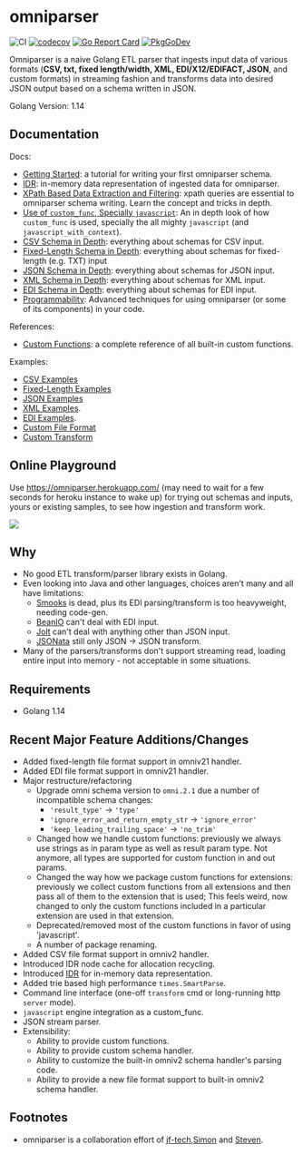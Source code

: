 # omniparser
![CI](https://github.com/jf-tech/omniparser/workflows/CI/badge.svg)
[![codecov](https://codecov.io/gh/jf-tech/omniparser/branch/master/graph/badge.svg)](https://codecov.io/gh/jf-tech/omniparser)
[![Go Report Card](https://goreportcard.com/badge/github.com/jf-tech/omniparser)](https://goreportcard.com/report/github.com/jf-tech/omniparser)
[![PkgGoDev](https://pkg.go.dev/badge/github.com/jf-tech/omniparser)](https://pkg.go.dev/github.com/jf-tech/omniparser)

Omniparser is a naive Golang ETL parser that ingests input data of various formats (**CSV, txt, fixed length/width, XML, EDI/X12/EDIFACT, JSON**, and
custom formats) in streaming fashion and transforms data into desired JSON output based on a schema written in JSON.

Golang Version: 1.14

## Documentation

Docs:
- [Getting Started](./doc/gettingstarted.md): a tutorial for writing your first omniparser schema.
- [IDR](./doc/idr.md): in-memory data representation of ingested data for omniparser.
- [XPath Based Data Extraction and Filtering](./doc/xpath.md): xpath queries are essential to omniparser schema writing.
Learn the concept and tricks in depth.
- [Use of `custom_func`, Specially `javascript`](./doc/use_of_custom_funcs.md): An in depth look of how `custom_func`
is used, specially the all mighty `javascript` (and `javascript_with_context`).
- [CSV Schema in Depth](./doc/csv_in_depth.md): everything about schemas for CSV input.
- [Fixed-Length Schema in Depth](./doc/fixedlength_in_depth.md): everything about schemas for fixed-length (e.g. TXT)
input
- [JSON Schema in Depth](./doc/json_in_depth.md): everything about schemas for JSON input.
- [XML Schema in Depth](./doc/xml_in_depth.md): everything about schemas for XML input.
- [EDI Schema in Depth](./doc/edi_in_depth.md): everything about schemas for EDI input.
- [Programmability](./doc/programmability.md): Advanced techniques for using omniparser (or some of its components) in
your code.

References:
- [Custom Functions](./doc/customfuncs.md): a complete reference of all built-in custom functions. 

Examples:
- [CSV Examples](extensions/omniv21/samples/csv)
- [Fixed-Length Examples](extensions/omniv21/samples/fixedlength)
- [JSON Examples](extensions/omniv21/samples/json)
- [XML Examples](extensions/omniv21/samples/xml).
- [EDI Examples](extensions/omniv21/samples/edi).
- [Custom File Format](extensions/omniv21/samples/customfileformats/jsonlog)
- [Custom Transform](extensions/omniv21/samples/customparse)

## Online Playground

Use https://omniparser.herokuapp.com/ (may need to wait for a few seconds for heroku instance to wake up)
for trying out schemas and inputs, yours or existing samples, to see how ingestion and transform work.

![](./cli/cmd/web/playground-demo.gif)

## Why
- No good ETL transform/parser library exists in Golang.
- Even looking into Java and other languages, choices aren't many and all have limitations:
    - [Smooks](https://www.smooks.org/) is dead, plus its EDI parsing/transform is too heavyweight, needing code-gen.
    - [BeanIO](http://beanio.org/) can't deal with EDI input.
    - [Jolt](https://github.com/bazaarvoice/jolt) can't deal with anything other than JSON input.
    - [JSONata](https://jsonata.org/) still only JSON -> JSON transform.
- Many of the parsers/transforms don't support streaming read, loading entire input into memory - not acceptable in some
situations.

## Requirements
- Golang 1.14

## Recent Major Feature Additions/Changes
- Added fixed-length file format support in omniv21 handler.
- Added EDI file format support in omniv21 handler.
- Major restructure/refactoring
    - Upgrade omni schema version to `omni.2.1` due a number of incompatible schema changes:
        - `'result_type'` -> `'type'`
        - `'ignore_error_and_return_empty_str` -> `'ignore_error'`
        - `'keep_leading_trailing_space'` -> `'no_trim'` 
    - Changed how we handle custom functions: previously we always use strings as in param type as well as result param
    type. Not anymore, all types are supported for custom function in and out params.
    - Changed the way how we package custom functions for extensions: previously we collect custom functions from all
    extensions and then pass all of them to the extension that is used; This feels weird, now changed to only the custom
    functions included in a particular extension are used in that extension.
    - Deprecated/removed most of the custom functions in favor of using 'javascript'. 
    - A number of package renaming.
- Added CSV file format support in omniv2 handler.
- Introduced IDR node cache for allocation recycling. 
- Introduced [IDR](./doc/idr.md) for in-memory data representation.
- Added trie based high performance `times.SmartParse`.
- Command line interface (one-off `transform` cmd or long-running http `server` mode).
- `javascript` engine integration as a custom_func.
- JSON stream parser.
- Extensibility:
    - Ability to provide custom functions.
    - Ability to provide custom schema handler.
    - Ability to customize the built-in omniv2 schema handler's parsing code.
    - Ability to provide a new file format support to built-in omniv2 schema handler.

## Footnotes
- omniparser is a collaboration effort of [jf-tech](https://github.com/jf-tech/),[Simon](https://github.com/liangxibing)
and [Steven](http://github.com/wangjia007bond).
